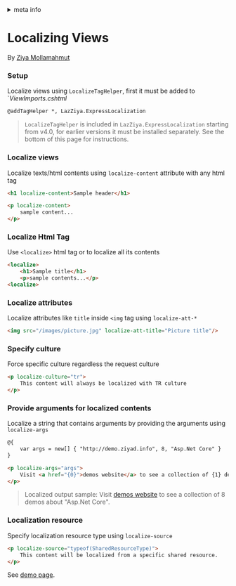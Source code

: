 <!-- meta tags details, will be assigned to meta tags inside header by js -->
<div id="meta-info">
<details><summary>meta info</summary>

> * Title: <i id="md-title">Localizing Views</i>
> * Keywords: <i id="md-keywords">localization, asp.net-core, views, razor, pages, mvc, taghelpers</i>
> * Description: <i id="md-description">Learn how to localize views with ExpressLocalization in Asp.Net Core web app.</i>
> * Author: <i id="md-author">Ziya Mollamahmut</i>
> * Date: <i id="md-date">08-Aug-2020</i>
> * Image: <i id="md-image">https://github.com/LazZiya/Docs/raw/master/LazZiya.ExpressLocalization/v4.0/images/lazziya-express-localization-logo.png</i>
> * Image-alt: <i id="md-image-alt">LazZiya.ExpressLocalization Logo</i>
> * Version: <i id="md-version">v4.0</i>

</details>
</div>

# Localizing Views

By [Ziya Mollamahmut](https://github.com/LazZiya)

### Setup
Localize views using `LocalizeTagHelper`, first it must be added to `_ViewImports.cshtml_
````
@addTagHelper *, LazZiya.ExpressLocalization
````

> `LocalizeTagHelper` is included in `LazZiya.ExpressLocalization` starting from v4.0, for earlier versions it must be installed separately. See the bottom of this page for instructions.

### Localize views
Localize texts/html contents using `localize-content` attribute with any html tag
````html
<h1 localize-content>Sample header</h1>

<p localize-content>
    sample content...
</p>
````

### Localize Html Tag
Use `<localize>` html tag or to localize all its contents
````html
<localize>
    <h1>Sample title</h1>
    <p>sample contents...</p>
<localize>
````

### Localize attributes
Localize attributes like `title` inside `<img` tag using `localize-att-*`
````html
<img src="/images/picture.jpg" localize-att-title="Picture title"/>
````

### Specify culture
Force specific culture regardless the request culture
````html
<p localize-culture="tr">
    This content will always be localized with TR culture
</p>
````

### Provide arguments for localized contents
Localize a string that contains arguments by providing the arguments using `localize-args`
````html
@{
    var args = new[] { "http://demo.ziyad.info", 8, "Asp.Net Core" }
}

<p localize-args="args">
    Visit <a href="{0}">demos website</a> to see a collection of {1} demos about "{2}".
</p>
````
> Localized output sample: Visit [demos website](http://demo.ziyad.info) to see a collection of 8 demos about "Asp.Net Core".

### Localization resource
Specify localization resource type using `localize-source`
````html
<p localize-source="typeof(SharedResourceType)">
    This content will be localized from a specific shared resource.
</p>
````

See [demo page][1].

[1]:http://demo.ziyad.info/en/localize